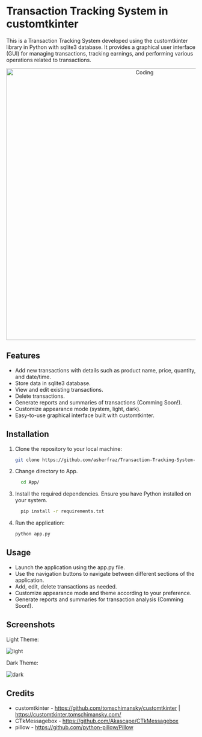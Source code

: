# Transaction Tracking System in customtkinter

This is a Transaction Tracking System developed using the customtkinter library in Python with sqlite3 database. It provides a graphical user interface (GUI) for managing transactions, tracking earnings, and performing various operations related to transactions.

<p align="center">
 <img align="center" alt="Coding" width="720" src="https://github.com/asherfraz/Transaction-Tracking-System-in-customtkinter/blob/main/Screenshots/GIF.gif">
</p>

## Features

- Add new transactions with details such as product name, price, quantity, and date/time.
- Store data in sqlite3 database.
- View and edit existing transactions.
- Delete transactions.
- Generate reports and summaries of transactions (Comming Soon!).
- Customize appearance mode (system, light, dark).
- Easy-to-use graphical interface built with customtkinter.

## Installation

1. Clone the repository to your local machine:

   ```bash
   git clone https://github.com/asherfraz/Transaction-Tracking-System-in-customtkinter.git

2. Change directory to App.

    ```bash
      cd App/

3. Install the required dependencies. Ensure you have Python installed on your system.

    ```bash
      pip install -r requirements.txt
4. Run the application:
   
    ```bash
    python app.py

## Usage

- Launch the application using the app.py file.
- Use the navigation buttons to navigate between different sections of the application.
- Add, edit, delete transactions as needed.
- Customize appearance mode and theme according to your preference.
- Generate reports and summaries for transaction analysis (Comming Soon!).

## Screenshots

Light Theme:

![light](https://github.com/asherfraz/Transaction-Tracking-System-in-customtkinter/blob/main/Screenshots/light.png?raw=true)

Dark Theme:

![dark](https://github.com/asherfraz/Transaction-Tracking-System-in-customtkinter/blob/main/Screenshots/dark.png?raw=true)


## Credits

- customtkinter - https://github.com/tomschimansky/customtkinter | https://customtkinter.tomschimansky.com/
- CTkMessagebox - https://github.com/Akascape/CTkMessagebox
- pillow - https://github.com/python-pillow/Pillow
